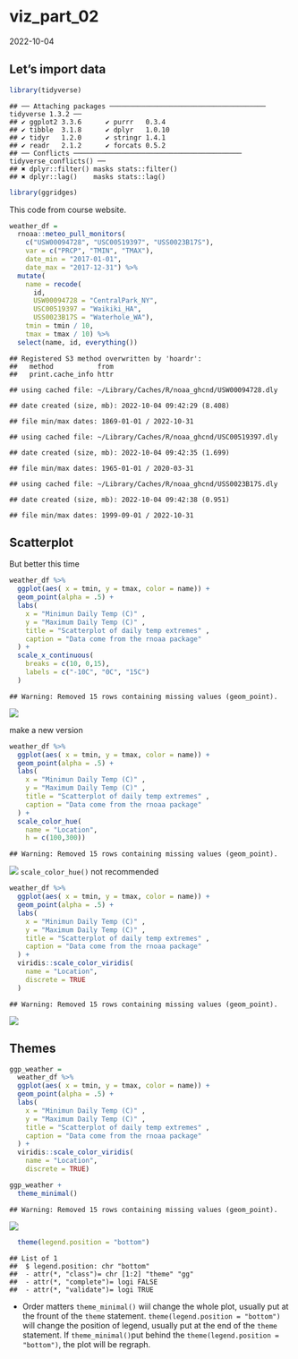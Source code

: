 viz_part_02
================
2022-10-04

## Let’s import data

``` r
library(tidyverse)
```

    ## ── Attaching packages ─────────────────────────────────────── tidyverse 1.3.2 ──
    ## ✔ ggplot2 3.3.6      ✔ purrr   0.3.4 
    ## ✔ tibble  3.1.8      ✔ dplyr   1.0.10
    ## ✔ tidyr   1.2.0      ✔ stringr 1.4.1 
    ## ✔ readr   2.1.2      ✔ forcats 0.5.2 
    ## ── Conflicts ────────────────────────────────────────── tidyverse_conflicts() ──
    ## ✖ dplyr::filter() masks stats::filter()
    ## ✖ dplyr::lag()    masks stats::lag()

``` r
library(ggridges)
```

This code from course website.

``` r
weather_df = 
  rnoaa::meteo_pull_monitors(
    c("USW00094728", "USC00519397", "USS0023B17S"),
    var = c("PRCP", "TMIN", "TMAX"), 
    date_min = "2017-01-01",
    date_max = "2017-12-31") %>%
  mutate(
    name = recode(
      id, 
      USW00094728 = "CentralPark_NY", 
      USC00519397 = "Waikiki_HA",
      USS0023B17S = "Waterhole_WA"),
    tmin = tmin / 10,
    tmax = tmax / 10) %>%
  select(name, id, everything())
```

    ## Registered S3 method overwritten by 'hoardr':
    ##   method           from
    ##   print.cache_info httr

    ## using cached file: ~/Library/Caches/R/noaa_ghcnd/USW00094728.dly

    ## date created (size, mb): 2022-10-04 09:42:29 (8.408)

    ## file min/max dates: 1869-01-01 / 2022-10-31

    ## using cached file: ~/Library/Caches/R/noaa_ghcnd/USC00519397.dly

    ## date created (size, mb): 2022-10-04 09:42:35 (1.699)

    ## file min/max dates: 1965-01-01 / 2020-03-31

    ## using cached file: ~/Library/Caches/R/noaa_ghcnd/USS0023B17S.dly

    ## date created (size, mb): 2022-10-04 09:42:38 (0.951)

    ## file min/max dates: 1999-09-01 / 2022-10-31

## Scatterplot

But better this time

``` r
weather_df %>% 
  ggplot(aes( x = tmin, y = tmax, color = name)) +
  geom_point(alpha = .5) +
  labs(
    x = "Minimun Daily Temp (C)" ,
    y = "Maximum Daily Temp (C)" , 
    title = "Scatterplot of daily temp extremes" ,
    caption = "Data come from the rnoaa package"
  ) +
  scale_x_continuous(
    breaks = c(10, 0,15),
    labels = c("-10C", "0C", "15C")
  ) 
```

    ## Warning: Removed 15 rows containing missing values (geom_point).

![](viz_part_02_files/figure-gfm/unnamed-chunk-3-1.png)<!-- -->

make a new version

``` r
weather_df %>% 
  ggplot(aes( x = tmin, y = tmax, color = name)) +
  geom_point(alpha = .5) +
  labs(
    x = "Minimun Daily Temp (C)" ,
    y = "Maximum Daily Temp (C)" , 
    title = "Scatterplot of daily temp extremes" ,
    caption = "Data come from the rnoaa package"
  ) +
  scale_color_hue(
    name = "Location",
    h = c(100,300))
```

    ## Warning: Removed 15 rows containing missing values (geom_point).

![](viz_part_02_files/figure-gfm/unnamed-chunk-4-1.png)<!-- -->
`scale_color_hue()` not recommended

``` r
weather_df %>% 
  ggplot(aes( x = tmin, y = tmax, color = name)) +
  geom_point(alpha = .5) +
  labs(
    x = "Minimun Daily Temp (C)" ,
    y = "Maximum Daily Temp (C)" , 
    title = "Scatterplot of daily temp extremes" ,
    caption = "Data come from the rnoaa package"
  ) +
  viridis::scale_color_viridis( 
    name = "Location",
    discrete = TRUE
  )
```

    ## Warning: Removed 15 rows containing missing values (geom_point).

![](viz_part_02_files/figure-gfm/unnamed-chunk-5-1.png)<!-- -->

## Themes

``` r
ggp_weather =
  weather_df %>% 
  ggplot(aes( x = tmin, y = tmax, color = name)) +
  geom_point(alpha = .5) +
  labs(
    x = "Minimun Daily Temp (C)" ,
    y = "Maximum Daily Temp (C)" , 
    title = "Scatterplot of daily temp extremes" ,
    caption = "Data come from the rnoaa package"
  ) +
  viridis::scale_color_viridis( 
    name = "Location",
    discrete = TRUE)
```

``` r
ggp_weather +
  theme_minimal()
```

    ## Warning: Removed 15 rows containing missing values (geom_point).

![](viz_part_02_files/figure-gfm/unnamed-chunk-7-1.png)<!-- -->

``` r
  theme(legend.position = "bottom")
```

    ## List of 1
    ##  $ legend.position: chr "bottom"
    ##  - attr(*, "class")= chr [1:2] "theme" "gg"
    ##  - attr(*, "complete")= logi FALSE
    ##  - attr(*, "validate")= logi TRUE

-   Order matters `theme_minimal()` wiil change the whole plot, usually
    put at the frount of the `theme` statement.
    `theme(legend.position = "bottom")` will change the position of
    legend, usually put at the end of the `theme` statement. If
    `theme_minimal()`put behind the `theme(legend.position = "bottom")`,
    the plot will be regraph.
